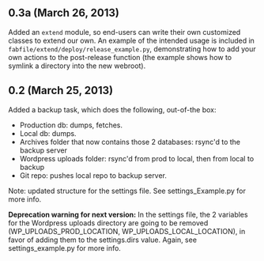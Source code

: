 ## 0.3a (March 26, 2013)

Added an `extend` module, so end-users can write their own customized classes to extend our own. An example of the intended usage is included in `fabfile/extend/deploy/release_example.py`, demonstrating how to add your own actions to the post-release function (the example shows how to symlink a directory into the new webroot).


## 0.2 (March 25, 2013)

Added a backup task, which does the following, out-of-the box:

- Production db: dumps, fetches.
- Local db: dumps.
- Archives folder that now contains those 2 databases: rsync'd to the backup server
- Wordpress uploads folder: rsync'd from prod to local, then from local to backup
- Git repo: pushes local repo to backup server.

Note: updated structure for the settings file. See settings_Example.py for more info.

**Deprecation warning for next version:** In the settings file, the 2 variables for the Wordpress uploads directory are going to be removed (WP_UPLOADS_PROD_LOCATION, WP_UPLOADS_LOCAL_LOCATION), in favor of adding them to the settings.dirs value. Again, see settings_example.py for more info.